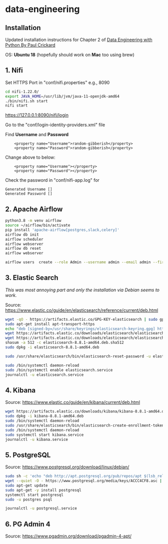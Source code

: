 # data-engineering

## Installation
Updated installation instructions for Chapter 2 of [Data Engineering with Python By Paul Crickard](https://www.packtpub.com/product/data-engineering-with-python/9781839214189)

OS: __Ubuntu 18__ (hopefully should work on __Mac__ too using brew)

## 1. Nifi
Set HTTPS Port in "conf/nifi.properties" e.g., 8090
```sh
cd nifi-1.22.0/
export JAVA_HOME=/usr/lib/jvm/java-11-openjdk-amd64
./bin/nifi.sh start
nifi start
```
https://127.0.0.1:8090/nifi/login

Go to the "conf/login-identity-providers.xml" file

Find __Username__ and __Password__
```
    <property name="Username">random-gibberish</property>
    <property name="Password">random-gibberish</property>
```
Change above to below:
```
    <property name="Username"></property>
    <property name="Password"></property>
```
Check the password in "conf/nifi-app.log" for

```
Generated Username []
Generated Password []
```

## 2. Apache Airflow
```sh
python3.8 -m venv airflow
source ~/airflow/bin/activate
pip install 'apache-airflow[postgres,slack,celery]'
airflow db init
airflow scheduler
airflow webserver
airflow db reset
airflow webserver

airflow users  create --role Admin --username admin --email admin --firstname admin --lastname admin --password admin
```

## 3. Elastic Search
_This was most annoying part and only the installation via Debian seems to work._

Source: https://www.elastic.co/guide/en/elasticsearch/reference/current/deb.html
```sh
wget -qO - https://artifacts.elastic.co/GPG-KEY-elasticsearch | sudo gpg --dearmor -o /usr/share/keyrings/elasticsearch-keyring.gpg
sudo apt-get install apt-transport-https
echo "deb [signed-by=/usr/share/keyrings/elasticsearch-keyring.gpg] https://artifacts.elastic.co/packages/8.x/apt stable main" | sudo tee /etc/apt/sources.list.d/elastic-8.x.list
wget https://artifacts.elastic.co/downloads/elasticsearch/elasticsearch-8.8.1-amd64.deb
wget https://artifacts.elastic.co/downloads/elasticsearch/elasticsearch-8.8.1-amd64.deb.sha512
shasum -a 512 -c elasticsearch-8.8.1-amd64.deb.sha512 
sudo dpkg -i elasticsearch-8.8.1-amd64.deb

sudo /usr/share/elasticsearch/bin/elasticsearch-reset-password -u elastic

sudo /bin/systemctl daemon-reload
sudo /bin/systemctl enable elasticsearch.service
journalctl -u elasticsearch.service
```

## 4. Kibana
Source: https://www.elastic.co/guide/en/kibana/current/deb.html
```sh
wget https://artifacts.elastic.co/downloads/kibana/kibana-8.8.1-amd64.deb
sudo dpkg -i kibana-8.8.1-amd64.deb
sudo /bin/systemctl daemon-reload
sudo /usr/share/elasticsearch/bin/elasticsearch-create-enrollment-token -s kibana
sudo /bin/systemctl daemon-reload
sudo systemctl start kibana.service
journalctl -u kibana.service
```

## 5. PostgreSQL
Source: https://www.postgresql.org/download/linux/debian/
```sh
sudo sh -c 'echo "deb http://apt.postgresql.org/pub/repos/apt $(lsb_release -cs)-pgdg main" > /etc/apt/sources.list.d/pgdg.list'
wget --quiet -O - https://www.postgresql.org/media/keys/ACCC4CF8.asc | sudo apt-key add -
sudo apt-get update
sudo apt-get -y install postgresql
systemctl start postgresql
sudo -u postgres psql

journalctl -u postgresql.service
```

## 6. PG Admin 4
Source: https://www.pgadmin.org/download/pgadmin-4-apt/
